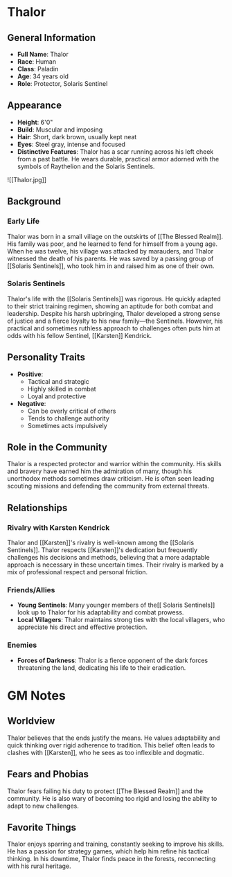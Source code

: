 # Thalor

## General Information
- **Full Name**: Thalor
- **Race**: Human
- **Class**: Paladin
- **Age**: 34 years old
- **Role**: Protector, Solaris Sentinel

## Appearance
- **Height**: 6'0"
- **Build**: Muscular and imposing
- **Hair**: Short, dark brown, usually kept neat
- **Eyes**: Steel gray, intense and focused
- **Distinctive Features**: Thalor has a scar running across his left cheek from a past battle. He wears durable, practical armor adorned with the symbols of Raythelion and the Solaris Sentinels.

![[Thalor.jpg]]

## Background

### Early Life
Thalor was born in a small village on the outskirts of [[The Blessed Realm]]. His family was poor, and he learned to fend for himself from a young age. When he was twelve, his village was attacked by marauders, and Thalor witnessed the death of his parents. He was saved by a passing group of [[Solaris Sentinels]], who took him in and raised him as one of their own.

### Solaris Sentinels
Thalor's life with the [[Solaris Sentinels]] was rigorous. He quickly adapted to their strict training regimen, showing an aptitude for both combat and leadership. Despite his harsh upbringing, Thalor developed a strong sense of justice and a fierce loyalty to his new family—the Sentinels. However, his practical and sometimes ruthless approach to challenges often puts him at odds with his fellow Sentinel, [[Karsten]] Kendrick.

## Personality Traits
- **Positive**:
  - Tactical and strategic
  - Highly skilled in combat
  - Loyal and protective
- **Negative**:
  - Can be overly critical of others
  - Tends to challenge authority
  - Sometimes acts impulsively

## Role in the Community
Thalor is a respected protector and warrior within the community. His skills and bravery have earned him the admiration of many, though his unorthodox methods sometimes draw criticism. He is often seen leading scouting missions and defending the community from external threats.

## Relationships

### Rivalry with Karsten Kendrick
Thalor and [[Karsten]]'s rivalry is well-known among the [[Solaris Sentinels]]. Thalor respects [[Karsten]]'s dedication but frequently challenges his decisions and methods, believing that a more adaptable approach is necessary in these uncertain times. Their rivalry is marked by a mix of professional respect and personal friction.

### Friends/Allies
- **Young Sentinels**: Many younger members of the[[ Solaris Sentinels]] look up to Thalor for his adaptability and combat prowess.
- **Local Villagers**: Thalor maintains strong ties with the local villagers, who appreciate his direct and effective protection.

### Enemies
- **Forces of Darkness**: Thalor is a fierce opponent of the dark forces threatening the land, dedicating his life to their eradication.

# GM Notes

## Worldview
Thalor believes that the ends justify the means. He values adaptability and quick thinking over rigid adherence to tradition. This belief often leads to clashes with [[Karsten]], who he sees as too inflexible and dogmatic.

## Fears and Phobias
Thalor fears failing his duty to protect [[The Blessed Realm]] and the community. He is also wary of becoming too rigid and losing the ability to adapt to new challenges.

## Favorite Things
Thalor enjoys sparring and training, constantly seeking to improve his skills. He has a passion for strategy games, which help him refine his tactical thinking. In his downtime, Thalor finds peace in the forests, reconnecting with his rural heritage.
